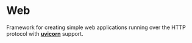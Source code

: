 # Web
Framework for creating simple web applications running over the HTTP protocol with [__uvicorn__](https://www.uvicorn.org/) support.
